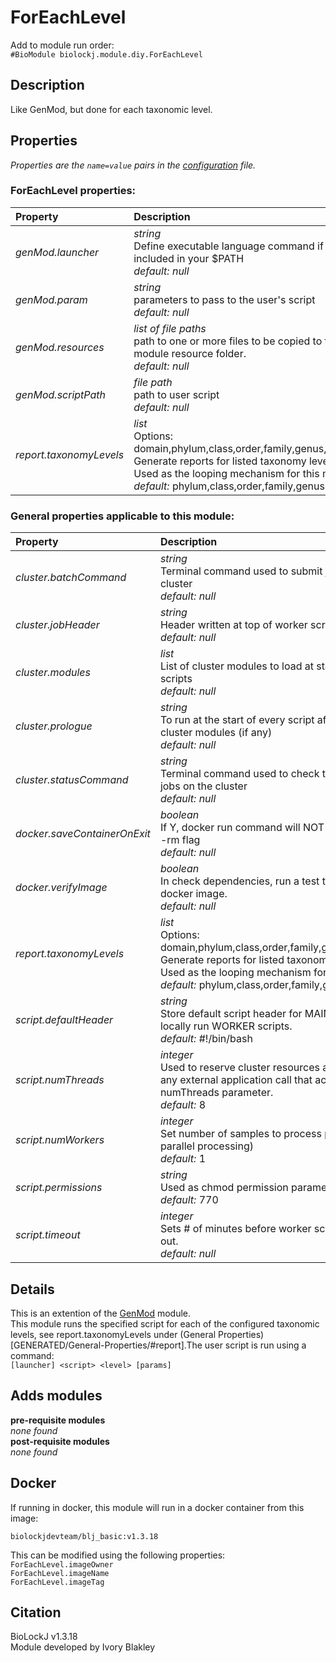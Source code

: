 # ForEachLevel
Add to module run order:                    
`#BioModule biolockj.module.diy.ForEachLevel`

## Description 
Like GenMod, but done for each taxonomic level.

## Properties 
*Properties are the `name=value` pairs in the [configuration](../../../Configuration#properties) file.*                   

### ForEachLevel properties: 
| Property| Description |
| :--- | :--- |
| *genMod.launcher* | _string_ <br>Define executable language command if it is not included in your $PATH<br>*default:*  *null* |
| *genMod.param* | _string_ <br>parameters to pass to the user's script<br>*default:*  *null* |
| *genMod.resources* | _list of file paths_ <br>path to one or more files to be copied to the module resource folder.<br>*default:*  *null* |
| *genMod.scriptPath* | _file path_ <br>path to user script<br>*default:*  *null* |
| *report.taxonomyLevels* | _list_ <br>Options: domain,phylum,class,order,family,genus,species. Generate reports for listed taxonomy levels -> Used as the looping mechanism for this module.<br>*default:*  phylum,class,order,family,genus |

### General properties applicable to this module: 
| Property| Description |
| :--- | :--- |
| *cluster.batchCommand* | _string_ <br>Terminal command used to submit jobs on the cluster<br>*default:*  *null* |
| *cluster.jobHeader* | _string_ <br>Header written at top of worker scripts<br>*default:*  *null* |
| *cluster.modules* | _list_ <br>List of cluster modules to load at start of worker scripts<br>*default:*  *null* |
| *cluster.prologue* | _string_ <br>To run at the start of every script after loading cluster modules (if any)<br>*default:*  *null* |
| *cluster.statusCommand* | _string_ <br>Terminal command used to check the status of jobs on the cluster<br>*default:*  *null* |
| *docker.saveContainerOnExit* | _boolean_ <br>If Y, docker run command will NOT include the --rm flag<br>*default:*  *null* |
| *docker.verifyImage* | _boolean_ <br>In check dependencies, run a test to verify the docker image.<br>*default:*  *null* |
| *report.taxonomyLevels* | _list_ <br>Options: domain,phylum,class,order,family,genus,species. Generate reports for listed taxonomy levels -> Used as the looping mechanism for this module.<br>*default:*  phylum,class,order,family,genus |
| *script.defaultHeader* | _string_ <br>Store default script header for MAIN script and locally run WORKER scripts.<br>*default:*  #!/bin/bash |
| *script.numThreads* | _integer_ <br>Used to reserve cluster resources and passed to any external application call that accepts a numThreads parameter.<br>*default:*  8 |
| *script.numWorkers* | _integer_ <br>Set number of samples to process per script (if parallel processing)<br>*default:*  1 |
| *script.permissions* | _string_ <br>Used as chmod permission parameter (ex: 774)<br>*default:*  770 |
| *script.timeout* | _integer_ <br>Sets # of minutes before worker scripts times out.<br>*default:*  *null* |

## Details 
This is an extention of the [GenMod](../GenMod) module.<br>  This module runs the specified script for each of the configured taxonomic levels, see report.taxonomyLevels under (General Properties)[GENERATED/General-Properties/#report].The user script is run using a command:<br> `[launcher] <script> <level> [params]`

## Adds modules 
**pre-requisite modules**                    
*none found*                   
**post-requisite modules**                    
*none found*                   

## Docker 
If running in docker, this module will run in a docker container from this image:<br>
```
biolockjdevteam/blj_basic:v1.3.18
```
This can be modified using the following properties:<br>
`ForEachLevel.imageOwner`<br>
`ForEachLevel.imageName`<br>
`ForEachLevel.imageTag`<br>

## Citation 
BioLockJ v1.3.18                   
Module developed by Ivory Blakley

